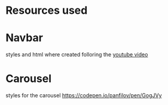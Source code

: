 # Resources used

# Navbar
styles and html where created folloring the [youtube video](https://www.youtube.com/watch?v=8eFeIFKAKHw)

# Carousel
styles for the carousel
https://codepen.io/panfilov/pen/GogJVy
